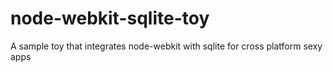 node-webkit-sqlite-toy
======================

A sample toy that integrates node-webkit with sqlite for cross platform sexy apps
